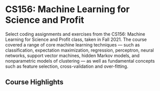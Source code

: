 # CS156: Machine Learning for Science and Profit
Select coding assignments and exercises from the CS156: Machine Learning for Science and Profit class, taken in Fall 2021. The course covered a range of core machine learning techniques — such as classification, expectation maximization, regression, perceptron, neural networks, support vector machines, hidden Markov models, and nonparametric models of clustering — as well as fundamental concepts such as feature selection, cross-validation and over-fitting.

Course Highlights
------------





